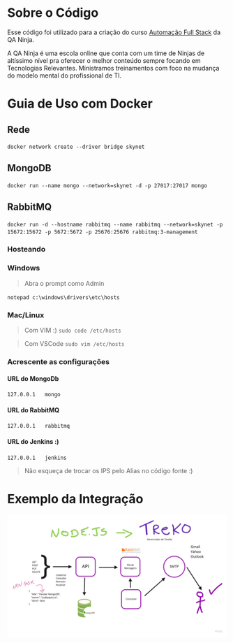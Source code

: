 # Sobre o Código

Esse código foi utilizado para a criação do curso [Automação Full Stack](http://qaninja.io/) da QA Ninja.

A QA Ninja é uma escola online que conta com um time de Ninjas de altíssimo nível pra oferecer o melhor conteúdo sempre focando em Tecnologias Relevantes. Ministramos treinamentos com foco na mudança do modelo mental do profissional de TI. 

# Guia de Uso com Docker

## Rede

`
docker network create --driver bridge skynet
`

## MongoDB

`
docker run --name mongo --network=skynet -d -p 27017:27017 mongo
`

## RabbitMQ

`
docker run -d --hostname rabbitmq --name rabbitmq --network=skynet -p 15672:15672 -p 5672:5672 -p 25676:25676 rabbitmq:3-management
`
### Hosteando

### Windows

> Abra o prompt como Admin

`
notepad c:\windows\drivers\etc\hosts
`
### Mac/Linux

> Com VIM :)
`
sudo code /etc/hosts
`

> Com VSCode
`
sudo vim /etc/hosts
`

### Acrescente as configurações

#### URL do MongoDb
`
127.0.0.1   mongo
`

#### URL do RabbitMQ
`
127.0.0.1   rabbitmq
`

#### URL do Jenkins :)
`
127.0.0.1   jenkins
`

> Não esqueça de trocar os IPS pelo Alias no código fonte :)

# Exemplo da Integração

![Alt text](docs/Treko.jpg?raw=true "Exemplo")
